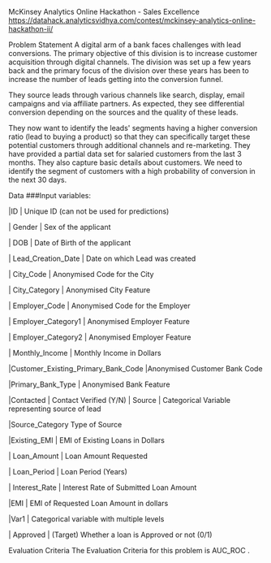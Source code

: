 

McKinsey Analytics Online Hackathon - Sales Excellence
https://datahack.analyticsvidhya.com/contest/mckinsey-analytics-online-hackathon-ii/

Problem Statement
A digital arm of a bank faces challenges with lead conversions. The primary objective of this division is to increase customer acquisition through digital channels. The division was set up a few years back and the primary focus of the division over these years has been to increase the number of leads getting into the conversion funnel.

They source leads through various channels like search, display, email campaigns and via affiliate partners. As expected, they see differential conversion depending on the sources and the quality of these leads.

They now want to identify the leads' segments having a higher conversion ratio (lead to buying a product) so that they can specifically target these potential customers through additional channels and re-marketing. They have provided a partial data set for salaried customers from the last 3 months. They also capture basic details about customers. We need to identify the segment of customers with a high probability of conversion in the next 30 days.

Data
###Input variables:
 

|ID | Unique ID (can not be used for predictions)

| Gender | Sex of the applicant

| DOB | Date of Birth of the applicant

| Lead_Creation_Date | Date on which Lead was created

| City_Code | Anonymised Code for the City

| City_Category | Anonymised City Feature

| Employer_Code | Anonymised Code for the Employer

| Employer_Category1 | Anonymised Employer Feature

| Employer_Category2 | Anonymised Employer Feature

| Monthly_Income | Monthly Income in Dollars

|Customer_Existing_Primary_Bank_Code |Anonymised Customer Bank Code

|Primary_Bank_Type | Anonymised Bank Feature

|Contacted | Contact Verified (Y/N)
| Source | Categorical Variable representing source of lead

|Source_Category  Type of Source

|Existing_EMI | EMI of Existing Loans in Dollars

| Loan_Amount | Loan Amount Requested

| Loan_Period | Loan Period (Years)

| Interest_Rate | Interest Rate of Submitted Loan Amount

|EMI | EMI of Requested Loan Amount in dollars
 
|Var1 | Categorical variable with multiple levels

| Approved | (Target) Whether a loan is Approved or not (0/1)

 

 

Evaluation Criteria
The Evaluation Criteria for this problem is AUC_ROC .
